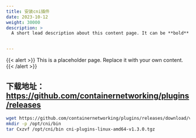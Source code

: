 ```yaml
---
title: 安装cni插件
date: 2023-10-12
weight: 30000
description: >
  A short lead description about this content page. It can be **bold** or _italic_ and can be split over multiple paragraphs.


---
```


{{< alert >}}
This is a placeholder page. Replace it with your own content.
{{< /alert >}}




## 下载地址：https://github.com/containernetworking/plugins/releases

```bash
wget https://github.com/containernetworking/plugins/releases/download/v1.3.0/cni-plugins-linux-amd64-v1.3.0.tgz
mkdir -p /opt/cni/bin
tar Cxzvf /opt/cni/bin cni-plugins-linux-amd64-v1.3.0.tgz
```
